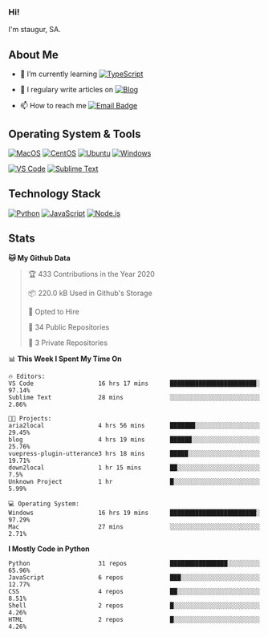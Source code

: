 ### Hi!

I'm staugur, SA.

## About Me

- 🌱 I’m currently learning [![TypeScript](https://img.shields.io/badge/TS-TypeScript-3178c6)](https://www.typescriptlang.org/)

- 📝 I regulary write articles on [![Blog](https://img.shields.io/badge/-Blog-629ccd?style=for-the-badge&logo=python&logoColor=ffffff)](https://blog.saintic.com)

- 📫 How to reach me [![Email Badge](https://img.shields.io/badge/-email-c14438?style=for-the-badge&logo=Gmail&logoColor=ffffff)](mailto:me@tcw.im)

## Operating System & Tools

[![MacOS](https://img.shields.io/badge/macOS-Catalina-292e33?style=flat-square&logo=apple&logoColor=ffffff)](https://www.apple.com/macos/catalina/)
[![CentOS](https://img.shields.io/badge/CentOS-7.0-purple?style=flat-square&logo=CentOS&logoColor=)](https://www.centos.org/)
[![Ubuntu](https://img.shields.io/badge/Ubuntu-18-orange?style=flat-square&logo=Ubuntu&logoColor=e95420)](https://www.ubuntu.com/)
[![Windows](https://img.shields.io/badge/Windows-10-blue?style=flat-square&logo=windows&logoColor=0067b8 )](https://www.microsoft.com/)

[![VS Code](https://img.shields.io/badge/IDE-VSCode-%23007ACC?style=flat-square&logo=Visual-studio-code)](https://code.visualstudio.com/)
[![Sublime Text](https://img.shields.io/badge/IDE-SublimeText-black?style=flat-square&logo=Sublime+Text)](https://www.sublimetext.com/)

## Technology Stack

[![Python](https://img.shields.io/badge/-Python-3776AB?style=flat-square&logo=python&logoColor=ffffff)](https://www.python.org/)
[![JavaScript](https://img.shields.io/badge/-JavaScript-%23F7DF1C?style=flat-square&logo=javascript&logoColor=000000&labelColor=%23F7DF1C&color=%23FFCE5A)](https://www.javascript.com/)
[![Node.js](https://img.shields.io/badge/-Node.js-00ADD8?style=flat-square&logo=node.js&logoColor=ffffff)](https://nodejs.org/)

## Stats

<!--START_SECTION:waka-->
**🐱 My Github Data** 

> 🏆 433 Contributions in the Year 2020
 > 
> 📦 220.0 kB Used in Github's Storage 
 > 
> 💼 Opted to Hire
 > 
> 📜 34 Public Repositories
 > 
> 🔑 3 Private Repositories 

📊 **This Week I Spent My Time On** 

```text
🔥 Editors: 
VS Code                  16 hrs 17 mins      ████████████████████████░   97.14% 
Sublime Text             28 mins             ░░░░░░░░░░░░░░░░░░░░░░░░░   2.86%

🐱‍💻 Projects: 
aria2local               4 hrs 56 mins       ███████░░░░░░░░░░░░░░░░░░   29.45% 
blog                     4 hrs 19 mins       ██████░░░░░░░░░░░░░░░░░░░   25.76% 
vuepress-plugin-utterance3 hrs 18 mins       █████░░░░░░░░░░░░░░░░░░░░   19.71% 
down2local               1 hr 15 mins        ██░░░░░░░░░░░░░░░░░░░░░░░   7.5% 
Unknown Project          1 hr                █░░░░░░░░░░░░░░░░░░░░░░░░   5.99%

💻 Operating System: 
Windows                  16 hrs 19 mins      ████████████████████████░   97.29% 
Mac                      27 mins             ░░░░░░░░░░░░░░░░░░░░░░░░░   2.71%

```

**I Mostly Code in Python** 

```text
Python                   31 repos            ████████████████░░░░░░░░░   65.96% 
JavaScript               6 repos             ███░░░░░░░░░░░░░░░░░░░░░░   12.77% 
CSS                      4 repos             ██░░░░░░░░░░░░░░░░░░░░░░░   8.51% 
Shell                    2 repos             █░░░░░░░░░░░░░░░░░░░░░░░░   4.26% 
HTML                     2 repos             █░░░░░░░░░░░░░░░░░░░░░░░░   4.26%

```



<!--END_SECTION:waka-->
